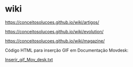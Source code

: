 # wiki

https://conceitosolucoes.github.io/wiki/artigos/

https://conceitosolucoes.github.io/wiki/evolution/

https://conceitosolucoes.github.io/wiki/magazine/

Código HTML para inserção GIF em Documentação Movdesk:

[Inserir_gif_Mov_desk.txt](https://github.com/ConceitoSolucoes/wiki/files/7641390/Inserir_gif_Mov_desk.txt)
